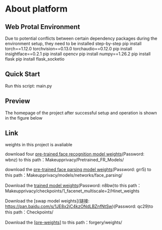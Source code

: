 # About platform
## Web Protal Environment
  Due to potential conflicts between certain dependency packages during the environment setup, they need to be installed step-by-step
    pip install  torch==1.12.0 torchvision==0.13.0 torchaudio==0.12.0
    pip install insightface==0.2.1
    pip install opencv
    pip install numpy==1.26.2
    pip install flask
    pip install flask_socketio
## Quick Start
Run this script: main.py
## Preview
The homepage of the project after successful setup and operation is shown in the figure below

## Link 
weights in this project is avaliable

download four [pre-trained face recognition model weights](https://pan.baidu.com/s/12BhQkR8YBp9ergCmIR2H-A)(Password: wbnz) to this path：Makeupprivacy/Pretrained_FR_Models/

download the [pre-trained face parsing model weights](https://pan.baidu.com/s/1_1uyZuWHXmmovMvwFt1J1g)(Password: grr5) to this path：Makeupprivacy/models/networks/face_parsing/

Download the [trained model weights](https://pan.baidu.com/s/1m5LukyEqoOIE90tl31jHbA)(Password: n8bw)to this path：Makeupprivacy/checkpoints/1_facenet_multiscale=2/Hinet_weights

Download the [swap model weights](链接: https://pan.baidu.com/s/1JE8x2jC4kzONdLBZnfNtSw)(Password: qc29)to this path：Checkpoints/

Download the [[pre-weights](https://pan.quark.cn/s/b125cd8a256e)] to this path：forgery/weights/


